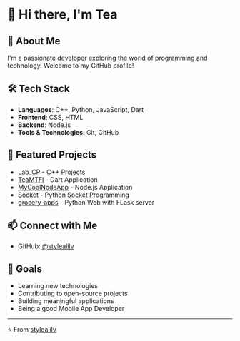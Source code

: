 # 👋 Hi there, I'm Tea

## 🚀 About Me
I'm a passionate developer exploring the world of programming and technology. Welcome to my GitHub profile!

## 🛠️ Tech Stack
- **Languages**: C++, Python, JavaScript, Dart
- **Frontend**: CSS, HTML
- **Backend**: Node.js
- **Tools & Technologies**: Git, GitHub


## 🌟 Featured Projects
- [Lab_CP](https://github.com/stylealilv/Lab_CP) - C++ Projects
- [TeaMTFl](https://github.com/stylealilv/TeaMTFl) - Dart Application
- [MyCoolNodeApp](https://github.com/stylealilv/MyCoolNodeApp) - Node.js Application
- [Socket](https://github.com/stylealilv/Socket) - Python Socket Programming
- [grocery-apps](https://github.com/stylealilv/grocery-apps) - Python Web with FLask server

## 📫 Connect with Me
- GitHub: [@stylealilv](https://github.com/stylealilv)

## 🎯 Goals
- Learning new technologies
- Contributing to open-source projects
- Building meaningful applications
- Being a good Mobile App Developer

---
⭐️ From [stylealilv](https://github.com/stylealilv) 
